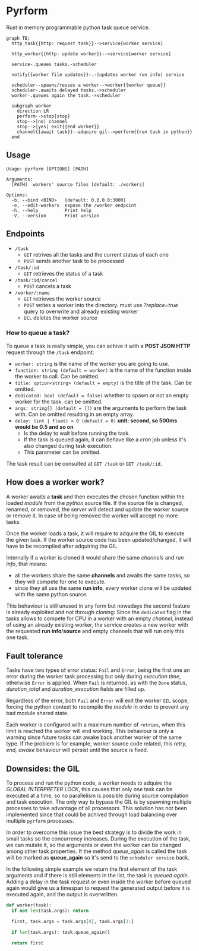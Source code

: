 # Pyrform

Rust in memory programmable python task queue service.

```mermaid
graph TB;
  http_task{{http: request task}}-->service[worker service]

  http_worker{{http: update worker}}-->service[worker service]

  service-.queues tasks.-scheduler

  notify{{worker file updates}}-.-|updates worker run info| service

  scheduler--spawns/reuses a worker-->worker{{worker queue}}
  scheduler-.awaits delayed tasks.->scheduler
  worker-.queues again the task.->scheduler

  subgraph worker
    direction LR
    perform-->stop{stop}
    stop-->|no| channel
    stop-->|yes| exit{{end worker}}
    channel{{await task}}--adquire gil-->perform{{run task in python}}
  end
```

## Usage

```
Usage: pyrform [OPTIONS] [PATH]

Arguments:
  [PATH]  workers' source files [default: ./workers]

Options:
  -b, --bind <BIND>   [default: 0.0.0.0:3000]
  -e, --edit-workers  expose the /worker endpoint
  -h, --help          Print help
  -V, --version       Print version
```

## Endpoints

- `/task`
  - `GET` retrives all the tasks and the current status of each one
  - `POST` sends another task to be processed
- `/task/:id`
  - `GET` retrieves the status of a task
- `/task/:id/cancel`
  - `POST` cancels a task
- `/worker/:name`
  - `GET` retrieves the worker source
  - `POST` writes a worker into the directory. must use *?replace=true* query to overwrite and already existing worker
  - `DEL` deletes the worker source

### How to queue a task?

To queue a task is really simple, you can achive it with a **POST JSON HTTP** request through the `/task` endpoint:

- `worker: string` is the name of the worker you are going to use.
- `function: string (default = worker)` is the name of the function inside the worker to call. Can be omitted.
- `title: option<string> (default = empty)` is the title of the task. Can be omitted.
- `dedicated: bool (default = false)` whether to spawn or not an empty worker for the task. can be omitted.
- `args: string[] (default = [])` are the arguments to perform the task with. Can be omitted resulting in an empty array.
- `delay: (int | float) > 0 (default = 0)` **unit: second, so 500ms would be 0.5 and so on**
  - Is the delay to wait before running the task.
  - If the task is queued again, it can behave like a *cron* job unless it's also changed during task execution.
  - This parameter can be omitted.

The task result can be consulted at `GET /task` or `GET /task/:id`.

## How does a worker work?

A worker awaits a **task** and then executes the chosen function within the loaded *module* from the *python* source file. If the source file is changed, renamed, or removed, the server will detect and update the worker source or remove it. In case of being removed the worker will accept no more tasks.

Once the worker loads a task, it will require to adquire the GIL to execute the given task. If the worker source code has been updated/changed, it will have to be recompiled after adquiring the GIL.

Internally if a worker is cloned it would share the same *channels* and *run info*, that means:
- all the workers share the same **channels** and awaits the same tasks, so they will compete for one to execute.
- since they all use the same **run info**, every worker clone will be updated with the same python source.
  
This behaviour is still unused in any form but nowadays the second feature is already exploited and not through cloning: Since the `dedicated` flag in the tasks allows to compete for CPU in a worker with an empty *channel*, instead of using an already existing worker, the service creates a new worker with the requested **run info**/**source** and empty channels that will run only this one task.

## Fault tolerance

Tasks have two types of error status: `Fail` and `Error`, being the first one an error during the worker task processing but only during *execution time*, otherwise `Error` is applied. When `Fail` is returned, as with the `Done` status, *duration_total* and *duration_execution* fields are filled up.

Regardless of the error, both `Fail` and `Error` will exit the worker `GIL` scope, forcing the python context to recompile the *module* in order to prevent any bad module shared state.

Each worker is configured with a maximum number of `retries`, when this limit is reached the worker will end working. This behaviour is only a warning since future tasks can awake back another worker of the same type. If the problem is for example, worker source code related, this *retry, end, awake* behaviour will persist until the source is fixed.

## Downsides: the GIL

To process and run the python code, a worker needs to adquire the *GLOBAL INTERPRETER LOCK*, this causes that only one task can be executed at a time, so no parallelism is possible during source compilation and task execution. The only way to bypass the GIL is by spawning multiple processes to take advantage of all processors. This solution has not been implemented since that could be achived through load balancing over multiple `pyrform` processes.

In order to overcome this issue the best strategy is to divide the work in small tasks so the concurrency increases. During the execution of the task, we can mutate it, so the arguments or even the worker can be changed among other task properties. If the method *queue_again* is called the task will be marked as **queue_again** so it's send to the `scheduler service` back.

In the following simple example we return the first element of the task arguments and if there is still elements in the list, the task is *queued again*. Adding a delay in the task request or even inside the worker before queued again would give us a timespan to request the generated output before it is executed again, and the output is overwritten. 
```python
def worker(task):
  if not len(task.args): return

  first, task.args = task.args[0], task.args[1:]

  if len(task.args): task.queue_again()

  return first
```